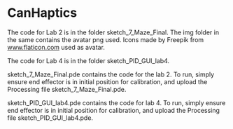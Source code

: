 # CanHaptics
The code for Lab 2 is in the folder sketch_7_Maze_Final.
The img folder in the same contains the avatar png used.
Icons made by Freepik from www.flaticon.com used as avatar. 

The code for Lab 4 is in the folder sketch_PID_GUI_lab4.

sketch_7_Maze_Final.pde contains the code for the lab 2.
To run, simply ensure end effector is in initial position for calibration, and upload the Processing file sketch_7_Maze_Final.pde.

sketch_PID_GUI_lab4.pde contains the code for lab 4.
To run, simply ensure end effector is in initial position for calibration, and upload the Processing file sketch_PID_GUI_lab4.pde.
